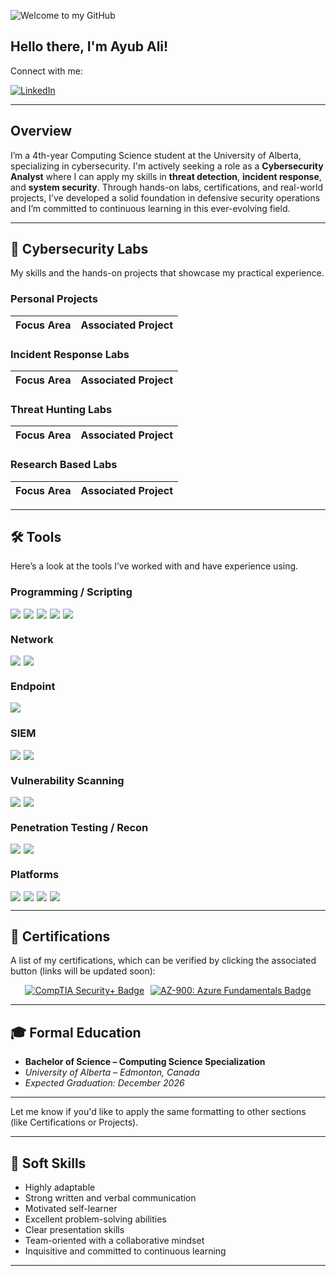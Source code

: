 ![Welcome to my GitHub](https://camo.githubusercontent.com/5276a76d8bff4f232011bd5490d11e51e53c1c53fbd38f8644ba56c41f5e8491/68747470733a2f2f63617073756c652d72656e6465722e76657263656c2e6170702f6170693f747970653d776176696e67266865696768743d32303026636f6c6f723d3130303a3839393439392c303a37303830393026746578743d57656c636f6d65253230746f2532306d7925323047697468756226666f6e74416c69676e3d353026666f6e7453697a653d333526666f6e74416c69676e593d333726666f6e74436f6c6f723d46464646464626616e696d6174696f6e3d7477696e6b6c696e67)

## Hello there, I'm Ayub Ali!

Connect with me:

[![LinkedIn](https://img.shields.io/badge/LinkedIn-0072b1?&style=for-the-badge&logo=linkedin&logoColor=white)](https://www.linkedin.com/in/ayubhali/)

---

## Overview

I’m a 4th-year Computing Science student at the University of Alberta, specializing in cybersecurity. I'm actively seeking a role as a **Cybersecurity Analyst** where I can apply my skills in **threat detection**, **incident response**, and **system security**. Through hands-on labs, certifications, and real-world projects, I’ve developed a solid foundation in defensive security operations and I’m committed to continuous learning in this ever-evolving field.

---

## 🧰 Cybersecurity Labs

My skills and the hands-on projects that showcase my practical experience.

### Personal Projects  

| Focus Area                                         | Associated Project                                                                 |
|----------------------------------------------------|------------------------------------------------------------------------------------|

### Incident Response Labs

| Focus Area                            | Associated Project |
|--------------------------------------|--------------------|

### Threat Hunting Labs

| Focus Area                                  | Associated Project |
|--------------------------------------------|--------------------|

### Research Based Labs

| Focus Area                            | Associated Project |
|--------------------------------------|--------------------|

---

## 🛠️ Tools

Here’s a look at the tools I’ve worked with and have experience using.

### Programming / Scripting
<div style="display: flex; gap: 5px; flex-wrap: wrap;">
  <img src="https://img.shields.io/badge/-Python-3776AB?style=for-the-badge&logo=python&logoColor=white" />
  <img src="https://img.shields.io/badge/-C-00599C?style=for-the-badge&logo=c&logoColor=white" />
  <img src="https://img.shields.io/badge/-C++-00599C?style=for-the-badge&logo=c%2B%2B&logoColor=white" />
  <img src="https://img.shields.io/badge/-PowerShell-5391FE?style=for-the-badge&logo=powershell&logoColor=white" />
  <img src="https://img.shields.io/badge/-Bash-4EAA25?style=for-the-badge&logo=gnu-bash&logoColor=white" />
</div>

### Network
<div style="display: flex; gap: 5px; flex-wrap: wrap;">
  <img src="https://img.shields.io/badge/-Wireshark-1679A7?style=for-the-badge&logo=Wireshark&logoColor=white" />
  <img src="https://img.shields.io/badge/-Scapy-FFC107?style=for-the-badge&logo=python&logoColor=black" />
</div>

### Endpoint
<div style="display: flex; gap: 5px; flex-wrap: wrap;">
  <img src="https://img.shields.io/badge/-Microsoft_Defender_for_Endpoint-00A4EF?style=for-the-badge&logo=Microsoft&logoColor=white" />
</div>

### SIEM
<div style="display: flex; gap: 5px; flex-wrap: wrap;">
  <img src="https://img.shields.io/badge/-Microsoft_Sentinel-0078D4?style=for-the-badge&logo=Microsoft&logoColor=white" />
  <img src="https://img.shields.io/badge/-Splunk-000000?style=for-the-badge&logo=Splunk&logoColor=white" />
</div>

### Vulnerability Scanning
<div style="display: flex; gap: 5px; flex-wrap: wrap;">
  <img src="https://img.shields.io/badge/-Tenable_Nessus-00C176?style=for-the-badge&logo=Tenable&logoColor=white" />
  <img src="https://img.shields.io/badge/-OpenVAS-00B9E4?style=for-the-badge&logo=openvas&logoColor=white" />
</div>

### Penetration Testing / Recon
<div style="display: flex; gap: 5px; flex-wrap: wrap;">
  <img src="https://img.shields.io/badge/-Nmap-214478?style=for-the-badge&logo=Nmap&logoColor=white" />
  <img src="https://img.shields.io/badge/-Metasploit-5094CE?style=for-the-badge&logo=Metasploit&logoColor=white" />
</div>

### Platforms
<div style="display: flex; gap: 5px; flex-wrap: wrap;">
  <img src="https://img.shields.io/badge/-Windows-0078D6?style=for-the-badge&logo=Windows&logoColor=white" />
  <img src="https://img.shields.io/badge/-Linux-FCC624?style=for-the-badge&logo=Linux&logoColor=black" />
  <img src="https://img.shields.io/badge/-Microsoft_Azure-007FFF?style=for-the-badge&logo=Microsoft-Azure&logoColor=white" />
  <img src="https://img.shields.io/badge/-VMware-607078?style=for-the-badge&logo=VMware&logoColor=white" />
</div>


---
## 📑 Certifications

A list of my certifications, which can be verified by clicking the associated button (links will be updated soon):

<div style="display: flex; flex-wrap: wrap; gap: 10px; justify-content: center; align-items: center;">

  <a href="#" target="_blank" rel="noopener noreferrer">
    <img src="https://img.shields.io/badge/CompTIA%20Security%2B-%23FF0000?style=for-the-badge&logo=comptia&logoColor=white" alt="CompTIA Security+ Badge" />
  </a>

  <a href="#" target="_blank" rel="noopener noreferrer">
    <img src="https://img.shields.io/badge/AZ--900:_Azure%20Fundamentals-blue?style=for-the-badge&logo=microsoft" alt="AZ-900: Azure Fundamentals Badge" />
  </a>

</div>

---

## 🎓 Formal Education

* **Bachelor of Science – Computing Science Specialization**
* *University of Alberta – Edmonton, Canada*
* *Expected Graduation: December 2026*

---

Let me know if you'd like to apply the same formatting to other sections (like Certifications or Projects).


---

## 🌱 Soft Skills

- Highly adaptable  
- Strong written and verbal communication  
- Motivated self-learner  
- Excellent problem-solving abilities  
- Clear presentation skills  
- Team-oriented with a collaborative mindset  
- Inquisitive and committed to continuous learning  

---
